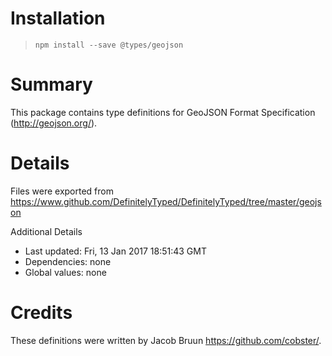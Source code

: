 # Installation
> `npm install --save @types/geojson`

# Summary
This package contains type definitions for GeoJSON Format Specification (http://geojson.org/).

# Details
Files were exported from https://www.github.com/DefinitelyTyped/DefinitelyTyped/tree/master/geojson

Additional Details
 * Last updated: Fri, 13 Jan 2017 18:51:43 GMT
 * Dependencies: none
 * Global values: none

# Credits
These definitions were written by Jacob Bruun <https://github.com/cobster/>.

